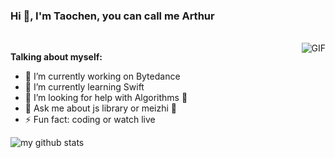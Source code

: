 ### Hi 👋, I'm Taochen, you can call me Arthur

<br>

  <img align="right" alt="GIF" src="https://media.giphy.com/media/GYtblmdLnemlO/giphy.gif" />

**Talking about myself:**

- 🔭 I’m currently working on Bytedance
- 🌱 I’m currently learning Swift
- 🤔 I’m looking for help with Algorithms 🐶
- 💬 Ask me about js library or meizhi 🥺
- ⚡ Fun fact: coding or watch live

![my github stats](https://github-readme-stats.vercel.app/api?username=imtaotao&show_icons=true&hide_border=true)
